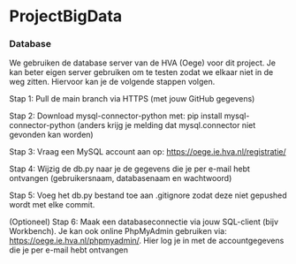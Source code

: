 # ProjectBigData

### Database 

We gebruiken de database server van de HVA (Oege) voor dit project. Je kan beter eigen server gebruiken om te testen zodat we elkaar niet in de weg zitten. Hiervoor kan je de volgende stappen volgen.

Stap 1: Pull de main branch via HTTPS (met jouw GitHub gegevens)

Stap 2: Download mysql-connector-python met: pip install mysql-connector-python (anders krijg je melding dat mysql.connector niet gevonden kan worden)

Stap 3: Vraag een MySQL account aan op: https://oege.ie.hva.nl/registratie/

Stap 4: Wijzig de db.py naar je de gegevens die je per e-mail hebt ontvangen (gebruikersnaam, databasenaam en wachtwoord)

Stap 5: Voeg het db.py bestand toe aan .gitignore zodat deze niet gepushed wordt met elke commit.

(Optioneel) Stap 6: Maak een databaseconnectie via jouw SQL-client (bijv Workbench). Je kan ook online PhpMyAdmin gebruiken via: https://oege.ie.hva.nl/phpmyadmin/. Hier log je in met de accountgegevens die je per e-mail hebt ontvangen
